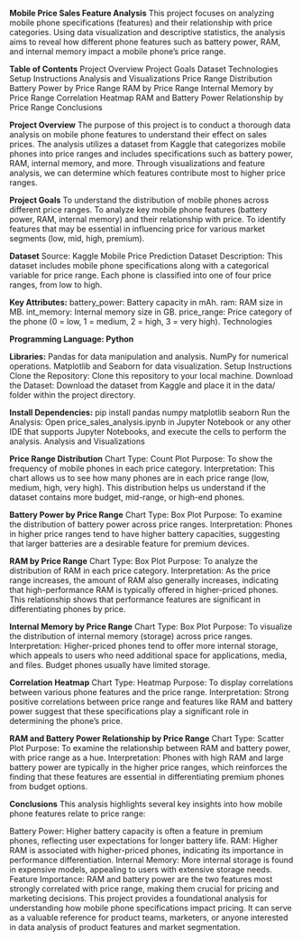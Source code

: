 **Mobile Price Sales Feature Analysis**
This project focuses on analyzing mobile phone specifications (features) and their relationship with price categories. Using data visualization and descriptive statistics, the analysis aims to reveal how different phone features such as battery power, RAM, and internal memory impact a mobile phone’s price range.

**Table of Contents**
Project Overview
Project Goals
Dataset
Technologies
Setup Instructions
Analysis and Visualizations
Price Range Distribution
Battery Power by Price Range
RAM by Price Range
Internal Memory by Price Range
Correlation Heatmap
RAM and Battery Power Relationship by Price Range
Conclusions

**Project Overview**
The purpose of this project is to conduct a thorough data analysis on mobile phone features to understand their effect on sales prices. The analysis utilizes a dataset from Kaggle that categorizes mobile phones into price ranges and includes specifications such as battery power, RAM, internal memory, and more. Through visualizations and feature analysis, we can determine which features contribute most to higher price ranges.

**Project Goals**
To understand the distribution of mobile phones across different price ranges.
To analyze key mobile phone features (battery power, RAM, internal memory) and their relationship with price.
To identify features that may be essential in influencing price for various market segments (low, mid, high, premium).

**Dataset**
Source: Kaggle Mobile Price Prediction Dataset
Description: This dataset includes mobile phone specifications along with a categorical variable for price range. Each phone is classified into one of four price ranges, from low to high.

**Key Attributes:**
battery_power: Battery capacity in mAh.
ram: RAM size in MB.
int_memory: Internal memory size in GB.
price_range: Price category of the phone (0 = low, 1 = medium, 2 = high, 3 = very high).
Technologies

**Programming Language: Python**

**Libraries:**
Pandas for data manipulation and analysis.
NumPy for numerical operations.
Matplotlib and Seaborn for data visualization.
Setup Instructions
Clone the Repository: Clone this repository to your local machine.
Download the Dataset: Download the dataset from Kaggle and place it in the data/ folder within the project directory.

**Install Dependencies:**
pip install pandas numpy matplotlib seaborn
Run the Analysis: Open price_sales_analysis.ipynb in Jupyter Notebook or any other IDE that supports Jupyter Notebooks, and execute the cells to perform the analysis.
Analysis and Visualizations

**Price Range Distribution**
Chart Type: Count Plot
Purpose: To show the frequency of mobile phones in each price category.
Interpretation: This chart allows us to see how many phones are in each price range (low, medium, high, very high). This distribution helps us understand if the dataset contains more budget, mid-range, or high-end phones.

**Battery Power by Price Range**
Chart Type: Box Plot
Purpose: To examine the distribution of battery power across price ranges.
Interpretation: Phones in higher price ranges tend to have higher battery capacities, suggesting that larger batteries are a desirable feature for premium devices.

**RAM by Price Range**
Chart Type: Box Plot
Purpose: To analyze the distribution of RAM in each price category.
Interpretation: As the price range increases, the amount of RAM also generally increases, indicating that high-performance RAM is typically offered in higher-priced phones. This relationship shows that performance features are significant in differentiating phones by price.

**Internal Memory by Price Range**
Chart Type: Box Plot
Purpose: To visualize the distribution of internal memory (storage) across price ranges.
Interpretation: Higher-priced phones tend to offer more internal storage, which appeals to users who need additional space for applications, media, and files. Budget phones usually have limited storage.

**Correlation Heatmap**
Chart Type: Heatmap
Purpose: To display correlations between various phone features and the price range.
Interpretation: Strong positive correlations between price range and features like RAM and battery power suggest that these specifications play a significant role in determining the phone’s price.

**RAM and Battery Power Relationship by Price Range**
Chart Type: Scatter Plot
Purpose: To examine the relationship between RAM and battery power, with price range as a hue.
Interpretation: Phones with high RAM and large battery power are typically in the higher price ranges, which reinforces the finding that these features are essential in differentiating premium phones from budget options.

**Conclusions**
This analysis highlights several key insights into how mobile phone features relate to price range:

Battery Power: Higher battery capacity is often a feature in premium phones, reflecting user expectations for longer battery life.
RAM: Higher RAM is associated with higher-priced phones, indicating its importance in performance differentiation.
Internal Memory: More internal storage is found in expensive models, appealing to users with extensive storage needs.
Feature Importance: RAM and battery power are the two features most strongly correlated with price range, making them crucial for pricing and marketing decisions.
This project provides a foundational analysis for understanding how mobile phone specifications impact pricing. It can serve as a valuable reference for product teams, marketers, or anyone interested in data analysis of product features and market segmentation.
